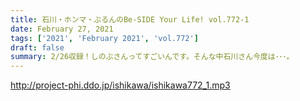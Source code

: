 ```yaml
---
title: 石川・ホンマ・ぶるんのBe-SIDE Your Life! vol.772-1
date: February 27, 2021
tags: ['2021', 'February 2021', 'vol.772']
draft: false
summary: 2/26収録！しのぶさんってすごいんです。そんな中石川さん今度は･･･。
---
```


http://project-phi.ddo.jp/ishikawa/ishikawa772_1.mp3